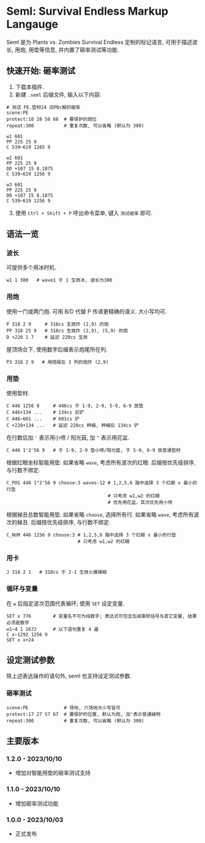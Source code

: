 # Seml: Survival Endless Markup Langauge

Seml 是为 Plants vs. Zombies Survival Endless 定制的标记语言, 可用于描述波长, 用炮, 用垫等信息, 并内置了砸率测试等功能.

## 快速开始: 砸率测试

1. 下载本插件.
2. 新建 `.seml` 后缀文件, 输入以下内容:
```
# 测试 PE.垫材24 旧PDc解的砸率
scene:PE
protect:18 28 58 68  # 要保护的炮位
repeat:300           # 重复次数, 可以省略 (默认为 300)

w1 601
PP 225 25 9
C 539~619 1265 9

w2 601
PP 225 25 9 
DD +107 15 8.1875
C 539~619 1256 9

w3 601
PP 225 25 9
DD +107 15 8.1875
C 539~619 1256 9
```

3. 使用 `Ctrl + Shift + P` 呼出命令菜单, 键入 `测试砸率` 即可.


## 语法一览

### 波长

可提供多个用冰时机.

```
w1 1 300   # wave1 于 1 生效冰, 波长为300
```

### 用炮

使用一门或两门炮. 可用 B/D 代替 P 传递更精确的语义. 大小写均可.

```
P 318 2 9     # 318cs 生效炸 (2,9) 的炮
PP 318 25 9   # 318cs 生效炸 (2,9), (5,9) 的炮
D +220 1 7    # 延迟 220cs 生效
```

屋顶场合下, 使用数字后缀表示炮尾所在列.

```
P3 318 2 9   # 用炮尾在 3 列的炮炸 (2,9)
```

### 用垫

使用垫材.

```
C 446 1256 9     # 446cs 于 1-9, 2-9, 5-9, 6-9 放垫
C 446+134 ...    # 134cs 后铲
C 446~601 ...    # 601cs 铲
C +220+134 ...   # 延迟 220cs 种植, 种植后 134cs 铲
```

在行数后加 `'` 表示用小喷 / 阳光菇, 加 `"` 表示用花盆.


```
C 446 1'2'56 9   # 于 1-9, 2-9 垫小喷/阳光菇, 于 5-9, 6-9 放普通垫材
```

根据红眼坐标智能用垫. 如果省略 `wave`, 考虑所有波次的红眼. 后缀按优先级排序, 与行数不绑定.

```
C_POS 446 1"2'56 9 choose:3 waves:12 # 1,2,5,6 路中选择 3 个红眼 x 最小的行垫
                                     # 只考虑 w1,w2 的红眼
                                     # 优先用花盆，其次优先用小喷
```

根据梯丑总数智能用垫. 如果省略 `choose`, 选择所有行. 如果省略 `wave`, 考虑所有波次的梯丑. 后缀按优先级排序, 与行数不绑定.

```
C_NUM 446 1256 9 choose:3 # 1,2,5,6 路中选择 3 个红眼 x 最小的行垫
                          # 只考虑 w1,w2 的红眼
```

### 用卡

```
J 318 2 1   # 318cs 于 2-1 生效火爆辣椒
```

### 循环与变量

在 `w` 后指定波次范围代表循环; 使用 `SET` 设定变量.

```
SET x 776        # 变量名不可为纯数字; 表达式可包含加减乘除括号与其它变量, 结果必须是数字 
w1~4 1 1672      # 以下语句重复 4 遍
C x~1292 1256 9
SET x x+24
```


## 设定测试参数

除上述表达操作的语句外, seml 也支持设定测试参数.

### 砸率测试

```
scene:PE             # 场地, 六场地大小写皆可
protect:17 27 57 67  # 要保护的位置, 默认为炮, 加'表示普通植物
repeat:300           # 重复次数, 可以省略 (默认为 300)
```

## 主要版本

### 1.2.0 - 2023/10/10

- 增加对智能用垫的砸率测试支持

### 1.1.0 - 2023/10/10

- 增加砸率测试功能

### 1.0.0 - 2023/10/03

- 正式发布